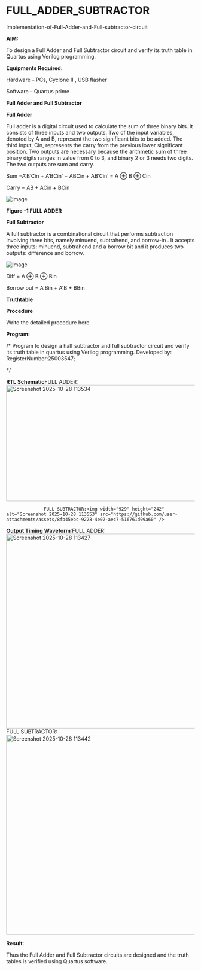 # FULL_ADDER_SUBTRACTOR

Implementation-of-Full-Adder-and-Full-subtractor-circuit

**AIM:**

To design a Full Adder and Full Subtractor circuit and verify its truth table in Quartus using Verilog programming.

**Equipments Required:**

Hardware – PCs, Cyclone II , USB flasher

Software – Quartus prime

**Full Adder and Full Subtractor**

**Full Adder**

Full adder is a digital circuit used to calculate the sum of three binary bits. It consists of three inputs and two outputs. Two of the input variables, denoted by A and B, represent the two significant bits to be added. The third input, Cin, represents the carry from the previous lower significant position. Two outputs are necessary because the arithmetic sum of three binary digits ranges in value from 0 to 3, and binary 2 or 3 needs two digits. The two outputs are sum and carry.

Sum =A’B’Cin + A’BCin’ + ABCin + AB’Cin’ = A ⊕ B ⊕ Cin 

Carry = AB + ACin + BCin

![image](https://github.com/naavaneetha/FULL_ADDER_SUBTRACTOR/assets/154305477/0f30ba51-5ffb-4198-845f-18e054f675e7)

**Figure -1 FULL ADDER**

**Full Subtractor**

A full subtractor is a combinational circuit that performs subtraction involving three bits, namely minuend, subtrahend, and borrow-in . It accepts three inputs: minuend, subtrahend and a borrow bit and it produces two outputs: difference and borrow.

![image](https://github.com/naavaneetha/FULL_ADDER_SUBTRACTOR/assets/154305477/02b24f51-ab51-4304-9ad6-7b81ffc1ead5)

Diff = A ⊕ B ⊕ Bin 

Borrow out = A'Bin + A'B + BBin

**Truthtable**

**Procedure**

Write the detailed procedure here

**Program:**

/* Program to design a half subtractor and full subtractor circuit and verify its truth table in quartus using Verilog programming. Developed by: RegisterNumber:25003547;

*/

**RTL Schematic**FULL ADDER:<img width="947" height="311" alt="Screenshot 2025-10-28 113534" src="https://github.com/user-attachments/assets/fafb9a8c-c5c8-4912-bd73-18a5f67ebbe4" />

                  FULL SUBTRACTOR:<img width="929" height="242" alt="Screenshot 2025-10-28 113553" src="https://github.com/user-attachments/assets/8fb45ebc-9228-4e02-aec7-516761d09a60" />

**Output Timing Waveform**:FULL ADDER:<img width="998" height="520" alt="Screenshot 2025-10-28 113427" src="https://github.com/user-attachments/assets/b523d319-a44a-452d-86b1-489ae1b1c93e" />
                            FULL SUBTRACTOR:<img width="983" height="535" alt="Screenshot 2025-10-28 113442" src="https://github.com/user-attachments/assets/bfff728f-915a-4c99-aecc-5a0d69b8c562" />


**Result:**

Thus the Full Adder and Full Subtractor circuits are designed and the truth tables is verified using Quartus software.



